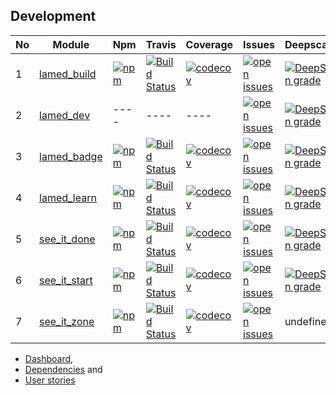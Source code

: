 ## Development

| No |Module |Npm |Travis |Coverage |Issues |Deepscans |Lastcommit |
|  ---- | ---- | ---- | ---- | ---- | ---- | ---- | ---- |
1 |[lamed_build](https://github.com/perezlamed/lamed_build) |[![npm](https://img.shields.io/npm/v/lamed_build.svg)](https://www.npmjs.org/package/lamed_build) |[![Build Status](https://travis-ci.org/perezlamed/lamed_build.svg?branch=master)](https://travis-ci.org/perezlamed/lamed_build) |[![codecov](https://codecov.io/gh/perezlamed/lamed_build/branch/master/graph/badge.svg)](https://codecov.io/gh/perezlamed/lamed_build) |[![open issues](https://img.shields.io/github/issues-raw/perezlamed/lamed_build.svg)](https://github.com/perezlamed/lamed_build/issues) |[![DeepScan grade](https://deepscan.io/api/teams/1597/projects/6362/branches/52836/badge/grade.svg)](https://deepscan.io/dashboard#view=project&tid=1597&pid=6362&bid=52836) |[![last commit](https://img.shields.io/github/last-commit/perezlamed/lamed_build.svg)](https://github.com/perezlamed/lamed_build/graphs/commit-activity) |
2 |[lamed_dev](https://github.com/perezlamed/lamed_dev) |---- |---- |---- |[![open issues](https://img.shields.io/github/issues-raw/perezlamed/lamed_dev.svg)](https://github.com/perezlamed/lamed_dev/issues) |[![DeepScan grade](https://deepscan.io/api/teams/1597/projects/6358/branches/52832/badge/grade.svg)](https://deepscan.io/dashboard#view=project&tid=1597&pid=6358&bid=52832) |[![last commit](https://img.shields.io/github/last-commit/perezlamed/lamed_dev.svg)](https://github.com/perezlamed/lamed_dev/graphs/commit-activity) |
3 |[lamed_badge](https://github.com/perezlamed/lamed_badge) |[![npm](https://img.shields.io/npm/v/lamed_badge.svg)](https://www.npmjs.org/package/lamed_badge) |[![Build Status](https://travis-ci.org/perezlamed/lamed_badge.svg?branch=master)](https://travis-ci.org/perezlamed/lamed_badge) |[![codecov](https://codecov.io/gh/perezlamed/lamed_badge/branch/master/graph/badge.svg)](https://codecov.io/gh/perezlamed/lamed_badge) |[![open issues](https://img.shields.io/github/issues-raw/perezlamed/lamed_badge.svg)](https://github.com/perezlamed/lamed_badge/issues) |[![DeepScan grade](https://deepscan.io/api/teams/1597/projects/6357/branches/52831/badge/grade.svg)](https://deepscan.io/dashboard#view=project&tid=1597&pid=6357&bid=52831) |[![last commit](https://img.shields.io/github/last-commit/perezlamed/lamed_badge.svg)](https://github.com/perezlamed/lamed_badge/graphs/commit-activity) |
4 |[lamed_learn](https://github.com/perezlamed/lamed_learn) |[![npm](https://img.shields.io/npm/v/lamed_learn.svg)](https://www.npmjs.org/package/lamed_learn) |[![Build Status](https://travis-ci.org/perezlamed/lamed_learn.svg?branch=master)](https://travis-ci.org/perezlamed/lamed_learn) |[![codecov](https://codecov.io/gh/perezlamed/lamed_learn/branch/master/graph/badge.svg)](https://codecov.io/gh/perezlamed/lamed_learn) |[![open issues](https://img.shields.io/github/issues-raw/perezlamed/lamed_learn.svg)](https://github.com/perezlamed/lamed_learn/issues) |[![DeepScan grade](https://deepscan.io/api/teams/1597/projects/6369/branches/52844/badge/grade.svg)](https://deepscan.io/dashboard#view=project&tid=1597&pid=6369&bid=52844) |[![last commit](https://img.shields.io/github/last-commit/perezlamed/lamed_learn.svg)](https://github.com/perezlamed/lamed_learn/graphs/commit-activity) |
5 |[see_it_done](https://github.com/perezlamed/see_it_done) |[![npm](https://img.shields.io/npm/v/see_it_done.svg)](https://www.npmjs.org/package/see_it_done) |[![Build Status](https://travis-ci.org/perezlamed/see_it_done.svg?branch=master)](https://travis-ci.org/perezlamed/see_it_done) |[![codecov](https://codecov.io/gh/perezlamed/see_it_done/branch/master/graph/badge.svg)](https://codecov.io/gh/perezlamed/see_it_done) |[![open issues](https://img.shields.io/github/issues-raw/perezlamed/see_it_done.svg)](https://github.com/perezlamed/see_it_done/issues) |[![DeepScan grade](https://deepscan.io/api/teams/1597/projects/6046/branches/48313/badge/grade.svg)](https://deepscan.io/dashboard#view=project&tid=1597&pid=6046&bid=48313) |[![last commit](https://img.shields.io/github/last-commit/perezlamed/see_it_done.svg)](https://github.com/perezlamed/see_it_done/graphs/commit-activity) |
6 |[see_it_start](https://github.com/perezlamed/see_it_start) |[![npm](https://img.shields.io/npm/v/see_it_start.svg)](https://www.npmjs.org/package/see_it_start) |[![Build Status](https://travis-ci.org/perezlamed/see_it_start.svg?branch=master)](https://travis-ci.org/perezlamed/see_it_start) |[![codecov](https://codecov.io/gh/perezlamed/see_it_start/branch/master/graph/badge.svg)](https://codecov.io/gh/perezlamed/see_it_start) |[![open issues](https://img.shields.io/github/issues-raw/perezlamed/see_it_start.svg)](https://github.com/perezlamed/see_it_start/issues) |[![DeepScan grade](https://deepscan.io/api/teams/1597/projects/6370/branches/52845/badge/grade.svg)](https://deepscan.io/dashboard#view=project&tid=1597&pid=6370&bid=52845) |[![last commit](https://img.shields.io/github/last-commit/perezlamed/see_it_start.svg)](https://github.com/perezlamed/see_it_start/graphs/commit-activity) |
7 |[see_it_zone](https://github.com/perezlamed/see_it_zone) |[![npm](https://img.shields.io/npm/v/see_it_zone.svg)](https://www.npmjs.org/package/see_it_zone) |[![Build Status](https://travis-ci.org/perezlamed/see_it_zone.svg?branch=master)](https://travis-ci.org/perezlamed/see_it_zone) |[![codecov](https://codecov.io/gh/perezlamed/see_it_zone/branch/master/graph/badge.svg)](https://codecov.io/gh/perezlamed/see_it_zone) |[![open issues](https://img.shields.io/github/issues-raw/perezlamed/see_it_zone.svg)](https://github.com/perezlamed/see_it_zone/issues) |undefined |[![last commit](https://img.shields.io/github/last-commit/perezlamed/see_it_zone.svg)](https://github.com/perezlamed/see_it_zone/graphs/commit-activity) |
- [Dashboard](./Dashboard.md),
- [Dependencies](./Dependencies.md) and
- [User stories](./UserStories.md)